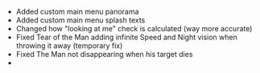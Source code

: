 - Added custom main menu panorama
- Added custom main menu splash texts
- Changed how "looking at me" check is calculated (way more accurate)
- Fixed Tear of the Man adding infinite Speed and Night vision when throwing it away (temporary fix)
- Fixed The Man not disappearing when his target dies
- 